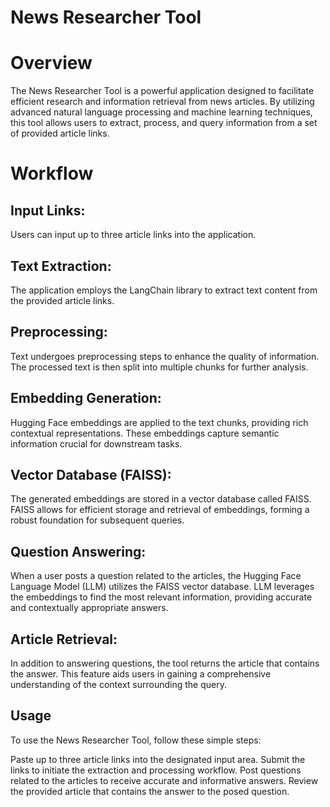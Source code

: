 
# News Researcher Tool

# Overview

The News Researcher Tool is a powerful application designed to facilitate efficient research and information retrieval from news articles. By utilizing advanced natural language processing and machine learning techniques, this tool allows users to extract, process, and query information from a set of provided article links.

# Workflow
## Input Links:
Users can input up to three article links into the application.
## Text Extraction:
The application employs the LangChain library to extract text content from the provided article links.
## Preprocessing:
Text undergoes preprocessing steps to enhance the quality of information.
The processed text is then split into multiple chunks for further analysis.
## Embedding Generation:
Hugging Face embeddings are applied to the text chunks, providing rich contextual representations.
These embeddings capture semantic information crucial for downstream tasks.
## Vector Database (FAISS):
The generated embeddings are stored in a vector database called FAISS.
FAISS allows for efficient storage and retrieval of embeddings, forming a robust foundation for subsequent queries.
## Question Answering:
When a user posts a question related to the articles, the Hugging Face Language Model (LLM) utilizes the FAISS vector database.
LLM leverages the embeddings to find the most relevant information, providing accurate and contextually appropriate answers.
## Article Retrieval:
In addition to answering questions, the tool returns the article that contains the answer.
This feature aids users in gaining a comprehensive understanding of the context surrounding the query.
## Usage
To use the News Researcher Tool, follow these simple steps:

Paste up to three article links into the designated input area.
Submit the links to initiate the extraction and processing workflow.
Post questions related to the articles to receive accurate and informative answers.
Review the provided article that contains the answer to the posed question.
